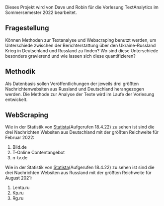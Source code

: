 Dieses Projekt wird von Dave und Robin für die Vorlesung TextAnalytics im Sommersemester 2022 bearbeitet.

## Fragestellung

Können Methoden zur Textanalyse und Webscraping benutzt werden, um Unterschiede zwischen der Berichterstattung über den Ukraine-Russland Krieg in Deutschland und Russland zu finden? Wo sind diese Unterschiede besonders gravierend und wie lassen sich diese quantifizieren?  


## Methodik

Als Datenbasis sollen Veröffentlichungen der jeweils drei größten Nachrichtenwebsiten aus Russland und Deutschland herangezogen werden.
Die Methode zur Analyse der Texte wird im Laufe der Vorlesung entwickelt.

## WebScraping 

Wie in der Statistik von [Statista](https://www-statista-com.thn.idm.oclc.org/statistics/442988/most-visited-news-websites-germany/)(Aufgerufen 18.4.22) zu 
sehen ist sind die drei Nachrichten Websiten aus Deutschland mit der größten Reichweite für Februar 2022:

1. Bild.de
2. T-Online Contentangebot
3. n-tv.de

Wie in der Statistik von [Statista](https://www-statista-com.thn.idm.oclc.org/download/MTY1MDI3ODU2NSMjNjQ1MTMjIzExOTUyODAjIzEjI3BkZiMjU3RhdGlzdGlj)(Aufgerufen 18.4.22) zu 
sehen ist sind die drei Nachrichten Websiten aus Russland mit der größten Reichweite für August 2021:

1. Lenta.ru
2. Kp.ru
3. Rg.ru



